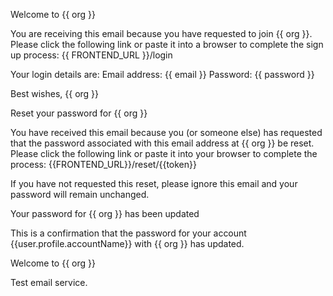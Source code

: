<!-- Template: WelcomeSubject -->

Welcome to {{ org }}

<!-- Template: WelcomeBody -->

You are receiving this email because you have requested to join {{ org }}.
Please click the following link or paste it into a browser to complete the sign up process:
{{ FRONTEND_URL }}/login

Your login details are:
Email address: {{ email }}
Password: {{ password }}

Best wishes,
{{ org }}


<!-- Template: PasswordSubject -->

Reset your password for {{ org }}


<!-- Template: PasswordBody -->

You have received this email because you (or someone else) has requested that the password associated with this email address at {{ org }} be reset.
Please click the following link or paste it into your browser to complete the process:
{{FRONTEND_URL}}/reset/{{token}}

If you have not requested this reset, please ignore this email and your password will remain unchanged.

<!-- Template: PasswordResetConfirmationSubject -->

Your password for {{ org }} has been updated

<!-- Template: PasswordResetConfirmationBody -->

This is a confirmation that the password for your account {{user.profile.accountName}} with {{ org }} has updated.

<!-- Template: TestSubject -->

Welcome to {{ org }}

<!-- Template: TestBody -->

Test email service.

